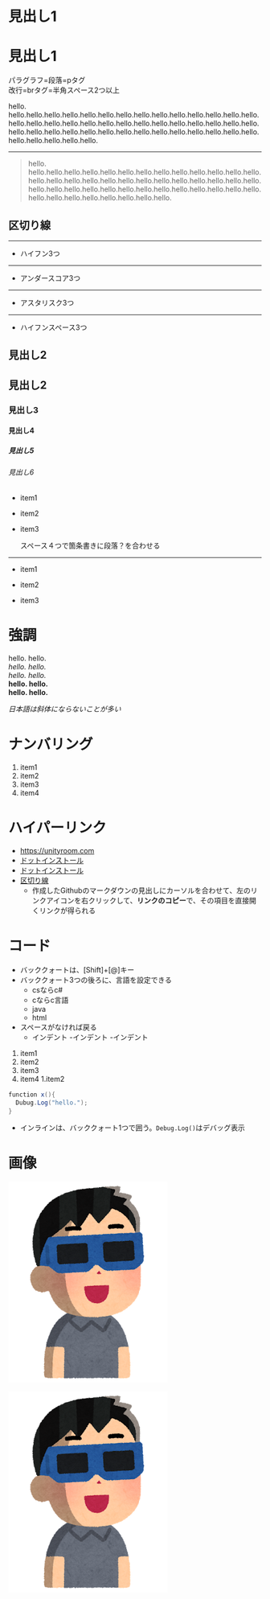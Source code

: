 # 見出し1

見出し1
===

パラグラフ=段落=pタグ  
改行=brタグ=半角スペース2つ以上

hello.
hello.hello.hello.hello.hello.hello.hello.hello.hello.hello.hello.hello.hello.hello.hello.hello.hello.hello.hello.hello.hello.hello.hello.hello.hello.hello.hello.hello.hello.hello.hello.hello.hello.hello.hello.hello.hello.hello.hello.hello.hello.hello.hello.hello.hello.hello.hello.

---

> hello.  hello.hello.hello.hello.hello.hello.hello.hello.hello.hello.hello.hello.hello.hello.hello.hello.hello.hello.hello.hello.hello.hello.hello.hello.hello.hello.hello.hello.hello.hello.hello.hello.hello.hello.hello.hello.hello.hello.hello.hello.hello.hello.hello.hello.hello.hello.hello.

## 区切り線

---
- ハイフン3つ

___
- アンダースコア3つ

***
- アスタリスク3つ

- - -
- ハイフンスペース3つ

## 見出し2

見出し2
---

### 見出し3

#### 見出し4

##### 見出し5

###### 見出し6

- item1
- item2
- item3

    スペース４つで箇条書きに段落？を合わせる

---

- item1
+ item2
* item3

# 強調
hello. hello.  
*hello. hello.*  
_hello. hello._  
**hello. hello.**  
__hello. hello.__  

*日本語は斜体にならないことが多い*

# ナンバリング

1. item1
1. item2
1. item3
1. item4

# ハイパーリンク

- https://unityroom.com
- [ドットインストール](https://dotinstall.com)
- [ドットインストール](https://dotinstall.com "動画学習サイト")
- [区切り線](https://github.com/alexiy312/md_rensyu#区切り線)
  - 作成したGithubのマークダウンの見出しにカーソルを合わせて、左のリンクアイコンを右クリックして、**リンクのコピー**で、その項目を直接開くリンクが得られる

# コード

- バッククォートは、[Shift]+[@]キー
- バッククォート3つの後ろに、言語を設定できる
  - csならc#
  - cならc言語
  - java
  - html
- スペースがなければ戻る
  - インデント
    -インデント
      -インデント

1. item1
  1. item2
  1. item3
  1. item4
1.item2

```cs
function x(){
  Dubug.Log("hello.");
}
```

- インラインは、バッククォート1つで囲う。`Debug.Log()`はデバッグ表示

# 画像

![画像](space_nissyoku_glass_man.png "from いらすとや")

[![画像](space_nissyoku_glass_man.png "from いらすとや")](https://www.irasutoya.com/)
